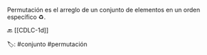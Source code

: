 Permutación es el arreglo de un conjunto de elementos en un orden específico ♻️.

🔙 [[CDLC-1d]]

🏷️: #conjunto #permutación 